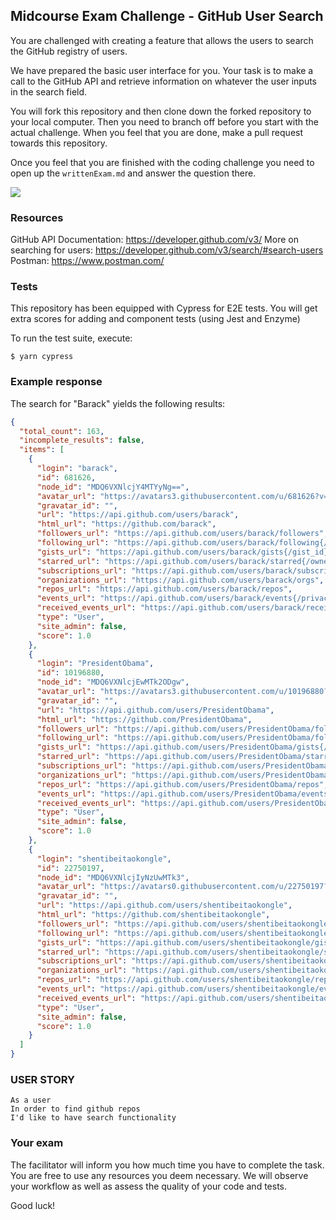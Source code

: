 ## Midcourse Exam Challenge - GitHub User Search

You are challenged with creating a feature that allows the users to search the GitHub registry of users.

We have prepared the basic user interface for you. Your task is to make a call to the GitHub API and retrieve information on whatever the user inputs in the search field.

You will fork this repository and then clone down the forked repository to your local computer. Then you need to branch off before you start with the actual challenge. When you feel that you are done, make a pull request towards this repository.

Once you feel that you are finished with the coding challenge you need to open up the `writtenExam.md` and answer the question there.

![](gh_search_basic_ui.png)

### Resources

GitHub API Documentation: https://developer.github.com/v3/
More on searching for users: https://developer.github.com/v3/search/#search-users
Postman: https://www.postman.com/

### Tests

This repository has been equipped with Cypress for E2E tests. You will get extra scores for adding and component tests (using Jest and Enzyme)

To run the test suite, execute:

```
$ yarn cypress
```

### Example response

The search for "Barack" yields the following results:

```json
{
  "total_count": 163,
  "incomplete_results": false,
  "items": [
    {
      "login": "barack",
      "id": 681626,
      "node_id": "MDQ6VXNlcjY4MTYyNg==",
      "avatar_url": "https://avatars3.githubusercontent.com/u/681626?v=4",
      "gravatar_id": "",
      "url": "https://api.github.com/users/barack",
      "html_url": "https://github.com/barack",
      "followers_url": "https://api.github.com/users/barack/followers",
      "following_url": "https://api.github.com/users/barack/following{/other_user}",
      "gists_url": "https://api.github.com/users/barack/gists{/gist_id}",
      "starred_url": "https://api.github.com/users/barack/starred{/owner}{/repo}",
      "subscriptions_url": "https://api.github.com/users/barack/subscriptions",
      "organizations_url": "https://api.github.com/users/barack/orgs",
      "repos_url": "https://api.github.com/users/barack/repos",
      "events_url": "https://api.github.com/users/barack/events{/privacy}",
      "received_events_url": "https://api.github.com/users/barack/received_events",
      "type": "User",
      "site_admin": false,
      "score": 1.0
    },
    {
      "login": "PresidentObama",
      "id": 10196880,
      "node_id": "MDQ6VXNlcjEwMTk2ODgw",
      "avatar_url": "https://avatars3.githubusercontent.com/u/10196880?v=4",
      "gravatar_id": "",
      "url": "https://api.github.com/users/PresidentObama",
      "html_url": "https://github.com/PresidentObama",
      "followers_url": "https://api.github.com/users/PresidentObama/followers",
      "following_url": "https://api.github.com/users/PresidentObama/following{/other_user}",
      "gists_url": "https://api.github.com/users/PresidentObama/gists{/gist_id}",
      "starred_url": "https://api.github.com/users/PresidentObama/starred{/owner}{/repo}",
      "subscriptions_url": "https://api.github.com/users/PresidentObama/subscriptions",
      "organizations_url": "https://api.github.com/users/PresidentObama/orgs",
      "repos_url": "https://api.github.com/users/PresidentObama/repos",
      "events_url": "https://api.github.com/users/PresidentObama/events{/privacy}",
      "received_events_url": "https://api.github.com/users/PresidentObama/received_events",
      "type": "User",
      "site_admin": false,
      "score": 1.0
    },
    {
      "login": "shentibeitaokongle",
      "id": 22750197,
      "node_id": "MDQ6VXNlcjIyNzUwMTk3",
      "avatar_url": "https://avatars0.githubusercontent.com/u/22750197?v=4",
      "gravatar_id": "",
      "url": "https://api.github.com/users/shentibeitaokongle",
      "html_url": "https://github.com/shentibeitaokongle",
      "followers_url": "https://api.github.com/users/shentibeitaokongle/followers",
      "following_url": "https://api.github.com/users/shentibeitaokongle/following{/other_user}",
      "gists_url": "https://api.github.com/users/shentibeitaokongle/gists{/gist_id}",
      "starred_url": "https://api.github.com/users/shentibeitaokongle/starred{/owner}{/repo}",
      "subscriptions_url": "https://api.github.com/users/shentibeitaokongle/subscriptions",
      "organizations_url": "https://api.github.com/users/shentibeitaokongle/orgs",
      "repos_url": "https://api.github.com/users/shentibeitaokongle/repos",
      "events_url": "https://api.github.com/users/shentibeitaokongle/events{/privacy}",
      "received_events_url": "https://api.github.com/users/shentibeitaokongle/received_events",
      "type": "User",
      "site_admin": false,
      "score": 1.0
    }
  ]
}
```

### USER STORY

```
As a user
In order to find github repos
I'd like to have search functionality

```

### Your exam

The facilitator will inform you how much time you have to complete the task. You are free to use any resources you deem necessary. We will observe your workflow as well as assess the quality of your code and tests.

Good luck!
